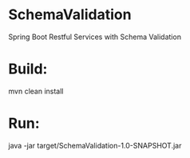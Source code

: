 # SchemaValidation
Spring Boot Restful Services with Schema Validation 

# Build:
mvn clean install

# Run:
java -jar target/SchemaValidation-1.0-SNAPSHOT.jar
